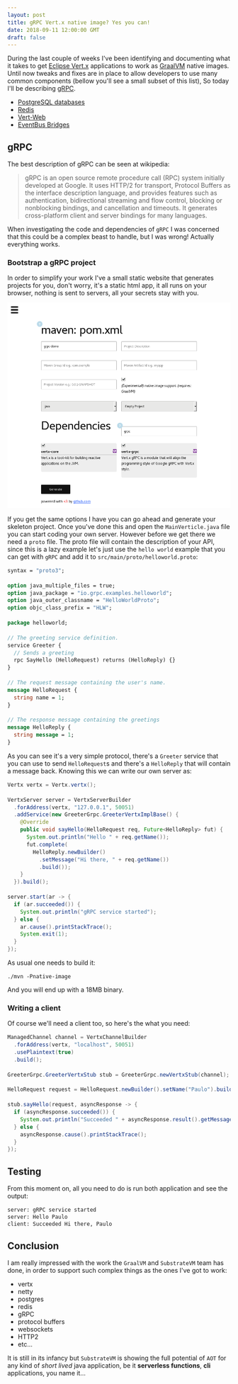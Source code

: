 ```yaml
---
layout: post
title: gRPC Vert.x native image? Yes you can!
date: 2018-09-11 12:00:00 GMT
draft: false
---
```


During the last couple of weeks I've been identifying and documenting what it takes to get [Eclipse Vert.x](https://vertx.io) applications to work as [GraalVM](http://www.graalvm.org/) native images. Until now tweaks and fixes are in place to allow developers to use many common components (bellow you'll see a small subset of this list), So today I'll be describing [gRPC](https://vertx.io/docs/vertx-grpc/java/).

* [PostgreSQL databases](https://reactiverse.io/reactive-pg-client/)
* [Redis](https://redis.io/)
* [Vert-Web](https://vertx.io/docs/vertx-web/java/)
* [EventBus Bridges](https://vertx.io/docs/vertx-tcp-eventbus-bridge/java/)

## gRPC

The best description of gRPC can be seen at wikipedia:

> gRPC is an open source remote procedure call (RPC) system initially developed at Google. It uses HTTP/2 for transport, Protocol Buffers as the interface description language, and provides features such as authentication, bidirectional streaming and flow control, blocking or nonblocking bindings, and cancellation and timeouts. It generates cross-platform client and server bindings for many languages.

When investigating the code and dependencies of `gRPC` I was concerned that this could be a complex beast to handle, but I was wrong! Actually everything works.

### Bootstrap a gRPC project

In order to simplify your work I've a small static website that generates projects for you, don't worry, it's a static html app, it all runs on your browser, nothing is sent to servers, all your secrets stay with you.

![grpc](/assets/images/blog/grpc.png)

If you get the same options I have you can go ahead and generate your skeleton project. Once you've done this and open the `MainVerticle.java` file you can start coding your own server. However before we get there we need a `proto` file. The proto file will contain the description of your API, since this is a lazy example let's just use the `hello world` example that you can get with `gRPC` and add it to `src/main/proto/helloworld.proto`:

```proto
syntax = "proto3";

option java_multiple_files = true;
option java_package = "io.grpc.examples.helloworld";
option java_outer_classname = "HelloWorldProto";
option objc_class_prefix = "HLW";

package helloworld;

// The greeting service definition.
service Greeter {
  // Sends a greeting
  rpc SayHello (HelloRequest) returns (HelloReply) {}
}

// The request message containing the user's name.
message HelloRequest {
  string name = 1;
}

// The response message containing the greetings
message HelloReply {
  string message = 1;
}
```

As you can see it's a very simple protocol, there's a `Greeter` service that you can use to send `HelloRequest`s and there's a `HelloReply` that will contain a message back. Knowing this we can write our own server as:

```java
Vertx vertx = Vertx.vertx();

VertxServer server = VertxServerBuilder
  .forAddress(vertx, "127.0.0.1", 50051)
  .addService(new GreeterGrpc.GreeterVertxImplBase() {
    @Override
    public void sayHello(HelloRequest req, Future<HelloReply> fut) {
      System.out.println("Hello " + req.getName());
      fut.complete(
        HelloReply.newBuilder()
          .setMessage("Hi there, " + req.getName())
          .build());
    }
  }).build();

server.start(ar -> {
  if (ar.succeeded()) {
    System.out.println("gRPC service started");
  } else {
    ar.cause().printStackTrace();
    System.exit(1);
  }
});
```

As usual one needs to build it:

```
./mvn -Pnative-image
```

And you will end up with a 18MB binary.

### Writing a client

Of course we'll need a client too, so here's the what you need:

```java
ManagedChannel channel = VertxChannelBuilder
  .forAddress(vertx, "localhost", 50051)
  .usePlaintext(true)
  .build();

GreeterGrpc.GreeterVertxStub stub = GreeterGrpc.newVertxStub(channel);

HelloRequest request = HelloRequest.newBuilder().setName("Paulo").build();

stub.sayHello(request, asyncResponse -> {
  if (asyncResponse.succeeded()) {
    System.out.println("Succeeded " + asyncResponse.result().getMessage());
  } else {
    asyncResponse.cause().printStackTrace();
  }
});
```

## Testing

From this moment on, all you need to do is run both application and see the output:

```
server: gRPC service started
server: Hello Paulo
client: Succeeded Hi there, Paulo
```

## Conclusion

I am really impressed with the work the `GraalVM` and `SubstrateVM` team has done, in order to support such complex things as the ones I've got to work:

* vertx
* netty
* postgres
* redis
* gRPC
* protocol buffers
* websockets
* HTTP2
* etc...

It is still in its infancy but `SubstrateVM` is showing the full potential of `AOT` for any kind of *short lived* java application, be it **serverless functions**, **cli** applications, you name it...
